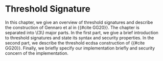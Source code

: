 # Threshold Signature

In this chapter, we give an overview of threshold signatures and describe the construction of Gennaro et al in {{#cite GG20}}. The chapter is separated into \\(3\\) major parts. In the first part, we give a brief introduction to threshold signatures and state its syntax and security properties. In the second part, we describe the threshold ecdsa construction of {{#cite GG20}}. Finally, we briefly specify our implementation briefly and security concern of the implementation.